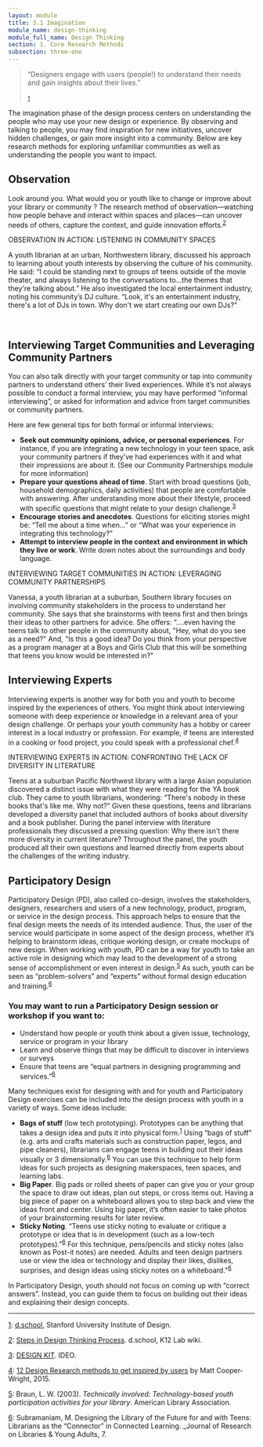 ```yaml
---
layout: module
title: 3.1 Imagination
module_name: design-thinking
module_full_name: Design Thinking
section: 1. Core Research Methods
subsection: three-one
---
```


> “Designers engage with users (people!) to understand their needs and gain insights about their lives.”<br/><br/><sup><a name="1" href="#fn1">1</a></sup> 

The imagination phase of the design process centers on understanding the people who may use your new design or experience. By observing and talking to people, you may find inspiration for new initiatives, uncover hidden challenges, or gain more insight into a community. Below are key research methods for exploring unfamiliar communities as well as understanding the people you want to impact.  

## Observation  

Look around you. What would you or youth like to change or improve about your library or community ? The research method of observation—watching how people behave and interact within spaces and places—can uncover needs of others, capture the context, and guide innovation efforts.<sup><a name="2" href="#fn2">2</a></sup>

<div class="case_study_box">  
<p><span class="box-title">OBSERVATION IN ACTION: LISTENING IN COMMUNITY SPACES</span></p>
<p>A youth librarian at an urban, Northwestern library, discussed his approach to learning about youth interests by observing the culture of his community. He said: “I could be standing next to groups of teens outside of the movie theater, and always listening to the conversations to...the themes that they're talking about.” He also investigated the local entertainment industry, noting his community’s DJ culture. “Look, it's an entertainment industry, there's a lot of DJs in town. Why don't we start creating our own DJs?"</p>  
</div> 
<br>

## Interviewing Target Communities and Leveraging Community Partners  

You can also talk directly with your target community or tap into community partners to understand others’ their lived experiences. While it’s not always possible to conduct a formal interview, you may have performed “informal interviewing”, or asked for information and advice from target communities or community partners.  

Here are few general tips for both formal or informal interviews:  

- **Seek out community opinions, advice, or personal experiences**. For instance, if you are integrating a new technology in your teen space, ask your community partners if they’ve had experiences with it and what their impressions are about it. (See our Community Partnerships module for more information)  
- **Prepare your questions ahead of time**. Start with broad questions (job, household demographics, daily activities) that people are comfortable with answering. After understanding more about their lifestyle, proceed with specific questions that might relate to your design challenge.<sup><a name="3" href="#fn3">3</a></sup>
- **Encourage stories and anecdotes**. Questions for eliciting stories might be: “Tell me about a time when…” or  “What was your experience in integrating this technology?”  
- **Attempt to interview people in the context and environment in which they live or work**. Write down notes about the surroundings and body language.


<div class="case_study_box">  
<p><span class="box-title">INTERVIEWING TARGET COMMUNITIES IN ACTION: LEVERAGING COMMUNITY PARTNERSHIPS</span></p>
<p>Vanessa, a youth librarian at a suburban, Southern library focuses on involving community stakeholders in the process to understand her community. She says that she brainstorms with teens first and then brings their ideas to other partners for advice. She offers: “....even having the teens talk to other people in the community about, "Hey, what do you see as a need?" And, "Is this a good idea? Do you think from your perspective as a program manager at a Boys and Girls Club that this will be something that teens you know would be interested in?"</p>  
</div> 


## Interviewing Experts  

Interviewing experts is another way for both you and youth to become inspired by the experiences of others. You might think about interviewing someone with deep experience or knowledge in a relevant area of your design challenge. Or perhaps your youth community has a hobby or career interest in a local industry or profession. For example, if teens are interested in a cooking or food project, you could speak with a professional chef.<sup><a name="4" href="#fn4">4</a></sup>

<div class="case_study_box">  
<p><span class="box-title">INTERVIEWING EXPERTS IN ACTION: CONFRONTING THE LACK OF DIVERSITY IN LITERATURE</span></p>
<p>Teens at a suburban Pacific Northwest library with a large Asian population discovered a distinct issue with what they were reading for the YA book club. They came to youth librarians, wondering: “There's nobody in these books that's like me. Why not?” Given these questions, teens and librarians developed a diversity panel that included authors of books about diversity and a book publisher. During the panel interview with literature professionals they discussed a pressing question: Why there isn't there more diversity in current literature? Throughout the panel, the youth produced all their own questions and learned directly from experts about the challenges of the writing industry.</p>  
</div> 


## Participatory Design 

Participatory Design (PD), also called co-design, involves the stakeholders, designers, researchers and users of a new technology, product, program, or service in the design process. This approach helps to ensure that the final design meets the needs of its intended audience. Thus, the user of the service would participate in some aspect of the design process, whether it’s helping to brainstorm ideas, critique working design, or create mockups of new design. When working with youth, PD can be a way for youth to take an active role in designing which may lead to the development of a strong sense of accomplishment or even interest in design.<sup><a name="5" href="#fn5">5</a></sup> As such, youth can be seen as “problem-solvers” and “experts” without formal design education and training.<sup><a name="6" href="#fn6">6</a></sup>  

### You may want to run a Participatory Design session or workshop if you want to:

- Understand how people or youth think about a given issue, technology, service or program in your library 
- Learn and observe things that may be difficult to discover in interviews or surveys 
- Ensure that teens are “equal partners in designing programming and services.”<sup><a name="6" href="#fn6">6</a></sup>  

Many techniques exist for designing with and for youth and Participatory Design exercises can be included into the design process with youth in a variety of ways. Some ideas include: 

- **Bags of stuff** (low tech prototyping). Prototypes can be anything that takes a design idea and puts it into physical form.<sup><a name="1" href="#fn1">1</a></sup> Using “bags of stuff” (e.g. arts and crafts materials such as construction paper, legos, and pipe cleaners), librarians can engage teens in building out their ideas visually or 3 dimensionally.<sup><a name="6" href="#fn6">6</a></sup> You can use this technique to help form ideas for such projects as designing makerspaces, teen spaces, and learning labs.  
- **Big Paper**. Big pads or rolled sheets of paper can give you or your group the space to draw out ideas, plan out steps, or cross items out. Having a big piece of paper on a whiteboard allows you to step back and view the ideas front and center. Using big paper, it’s often easier to take photos of your brainstorming results for later review.  
- **Sticky Noting**. “Teens use sticky noting to evaluate or critique a prototype or idea that is in development (such as a low-tech prototypes).”<sup><a name="6" href="#fn6">6</a></sup> For this technique, pens/pencils and sticky notes (also known as Post-it notes) are needed. Adults and teen design partners use or view the idea or technology and display their likes, dislikes, surprises, and design ideas using sticky notes on a whiteboard."<sup><a name="6" href="#fn6">6</a></sup>  

In Participatory Design, youth should not focus on coming up with “correct answers”.  Instead, you can guide them to focus on building out their ideas and explaining their design concepts.  

<hr/>

<a name="fn1" href="#1">1</a>: [d.school](http://dschool.stanford.edu/), Stanford University Institute of Design.

<a name="fn2" href="#2">2</a>: [Steps in Design Thinking Process](https://dschool.stanford.edu/groups/k12/wiki/17cff/Steps_in_a_Design_Thinking_Process.html). d.school, K12 Lab wiki.

<a name="fn3" href="#3">3</a>: [DESIGN KIT](http://www.designkit.org/). IDEO. 

<a name="fn4" href="#4">4</a>: [12 Design Research methods to get inspired by users](https://medium.com/design-research-methods/12-design-research-methods-to-get-inspired-by-users-cae4789a094b#.nik5y5owu) by Matt Cooper-Wright, 2015.

<a name="fn5" href="#5">5</a>: Braun, L. W. (2003). _Technically involved: Technology-based youth participation activities for your library_. American Library Association.

<a name="fn6" href="#6">6</a>: Subramaniam, M. Designing the Library of the Future for and with Teens: Librarians as the “Connector” in Connected Learning. _Journal of Research on Libraries & Young Adults, 7.

